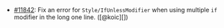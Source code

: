 * [#11842](https://github.com/rubocop/rubocop/pull/11842): Fix an error for `Style/IfUnlessModifier` when using multiple `if` modifier in the long one line. ([@koic][])
